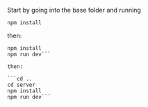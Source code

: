 Start by going into the base folder and running

`npm install`

then:

````cd client
npm install
npm run dev```

then:

```cd ..
cd server
npm install
npm run dev```

````
